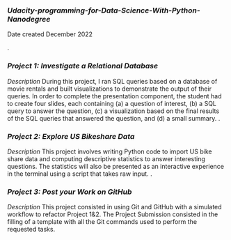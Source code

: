 ### *Udacity-programming-for-Data-Science-With-Python-Nanodegree*

Date created
December 2022

.
### *Project 1: Investigate a Relational Database*
*Description*
During this project, I ran SQL queries based on a database of movie rentals and built visualizations to demonstrate the output of their queries.
In order to complete the presentation component, the student had to create four slides, each containing (a) a question of interest, (b) a SQL query to answer the question, (c) a visualization based on the final results of the SQL queries that answered the question, and (d) a small summary.
.
### *Project 2: Explore US Bikeshare Data*
*Description*
This project involves writing Python code to import US bike share data and computing descriptive statistics to answer interesting questions. The statistics will also be presented as an interactive experience in the terminal using a script that takes raw input.
.
### *Project 3: Post your Work on GitHub*
*Description*
This project consisted in using Git and GitHub with a simulated workflow to refactor Project 1&2.
The Project Submission consisted in the filling of a template with all the Git commands used to perform the requested tasks.
